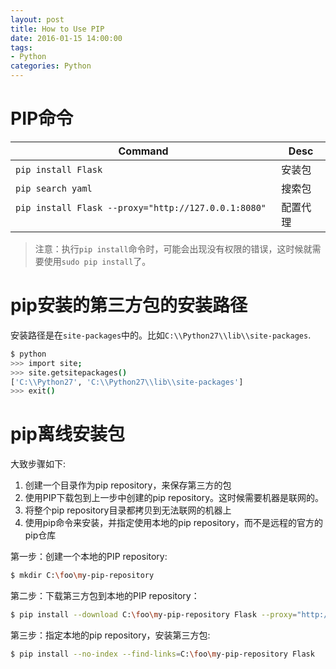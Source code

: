 ```yaml
---
layout: post
title: How to Use PIP
date: 2016-01-15 14:00:00
tags:
- Python
categories: Python
---
```


# PIP命令

|                    Command                              |                 Desc                |
| ------------------------------------------------------- | ----------------------------------- |
| `pip install Flask`                                     | 安装包                               |
| `pip search yaml`                                       | 搜索包                               |
| `pip install Flask --proxy="http://127.0.0.1:8080"`     | 配置代理                             | 

> 注意：执行`pip install`命令时，可能会出现没有权限的错误，这时候就需要使用`sudo pip install`了。    

# pip安装的第三方包的安装路径
安装路径是在`site-packages`中的。比如`C:\\Python27\\lib\\site-packages`.    
```bash
$ python
>>> import site;
>>> site.getsitepackages()
['C:\\Python27', 'C:\\Python27\\lib\\site-packages']
>>> exit()
```

# pip离线安装包
大致步骤如下:
1. 创建一个目录作为pip repository，来保存第三方的包
2. 使用PIP下载包到上一步中创建的pip repository。这时候需要机器是联网的。
3. 将整个pip repository目录都拷贝到无法联网的机器上
4. 使用pip命令来安装，并指定使用本地的pip repository，而不是远程的官方的pip仓库

第一步：创建一个本地的PIP repository:
```bash    
$ mkdir C:\foo\my-pip-repository
```
第二步：下载第三方包到本地的PIP repository：
```bash   
$ pip install --download C:\foo\my-pip-repository Flask --proxy="http://127.0.0.1:8080"
```
第三步：指定本地的pip repository，安装第三方包:
```bash    
$ pip install --no-index --find-links=C:\foo\my-pip-repository Flask
```

